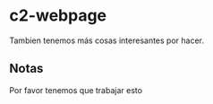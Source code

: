 # c2-webpage

Tambien tenemos más cosas interesantes por hacer.


## Notas
Por favor tenemos que trabajar esto
